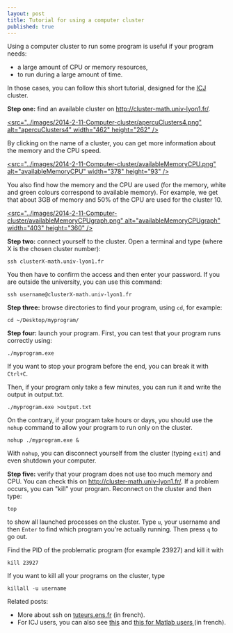 ```yaml
---
layout: post
title: Tutorial for using a computer cluster
published: true
---
```

Using a computer cluster to run some program is useful if your program needs:
<ul>
	<li>a large amount of CPU or memory resources,</li>
	<li>to run during a large amount of time.</li>
</ul>
In those cases, you can follow this short tutorial, designed for the <a title="ICJ website" href="http://math.univ-lyon1.fr/" target="_blank" rel="noopener noreferrer">ICJ</a> cluster.

<strong>Step one:</strong> find an available cluster on <a href="http://cluster-math.univ-lyon1.fr/" target="_blank" rel="noopener noreferrer">http://cluster-math.univ-lyon1.fr/</a>.

<a href="../images/2014-2-11-Computer-cluster/apercuClusters4.png"><src="../images/2014-2-11-Computer-cluster/apercuClusters4.png" alt="apercuClusters4" width="462" height="262" /></a>

By clicking on the name of a cluster, you can get more information about the memory and the CPU speed.

<a href="../images/2014-2-11-Computer-cluster/availableMemoryCPU.png"><src="../images/2014-2-11-Computer-cluster/availableMemoryCPU.png" alt="availableMemoryCPU" width="378" height="93" /></a>

You also find how the memory and the CPU are used (for the memory, white and green colours correspond to available memory). For example, we get that about 3GB of memory and 50% of the CPU are used for the cluster 10.

<a href="../images/2014-2-11-Computer-cluster/availableMemoryCPUgraph.png"><src="../images/2014-2-11-Computer-cluster/availableMemoryCPUgraph.png" alt="availableMemoryCPUgraph" width="403" height="360" /></a>

<strong>Step two:</strong> connect yourself to the cluster. Open a terminal and type (where X is the chosen cluster number):
```
ssh clusterX-math.univ-lyon1.fr
```
You then have to confirm the access and then enter your password. If you are outside the university, you can use this command:
```
ssh username@clusterX-math.univ-lyon1.fr
```
<strong>Step three:</strong> browse directories to find your program, using `cd`, for example:
```
cd ~/Desktop/myprogram/
```
<strong>Step four:</strong> launch your program. First, you can test that your program runs correctly using:
```
./myprogram.exe
```
If you want to stop your program before the end, you can break it with `Ctrl+C`.

Then, if your program only take a few minutes, you can run it and write the output in output.txt.
```
./myprogram.exe >output.txt
```
On the contrary, if your program take hours or days, you should use the `nohup` command to allow your program to run only on the cluster.
```
nohup ./myprogram.exe &
```
With `nohup`, you can disconnect yourself from the cluster (typing `exit`) and even shutdown your computer.

<strong>Step five:</strong> verify that your program does not use too much memory and CPU. You can check this on <a href="http://cluster-math.univ-lyon1.fr/" target="_blank" rel="noopener noreferrer">http://cluster-math.univ-lyon1.fr/</a>. If a problem occurs, you can "kill" your program. Reconnect on the cluster and then type:
```
top
```
to show all launched processes on the cluster. Type `u`, your username and then `Enter` to find which program you're actually running. Then press `q` to go out.

Find the PID of the problematic program (for example 23927) and kill it with
```
kill 23927
```
If you want to kill all your programs on the cluster, type
```
killall -u username
```
Related posts:
<ul>
	<li>More about ssh on <a href="http://www.tuteurs.ens.fr/internet/loin/ssh.html">tuteurs.ens.fr</a> (in french).</li>
	<li>For ICJ users, you can also see <a href="http://math.univ-lyon1.fr/intranet/spip.php?article52">this</a> and <a href="http://math.univ-lyon1.fr/intranet/spip.php?article300">this for Matlab users </a>(in french).</li>
</ul>